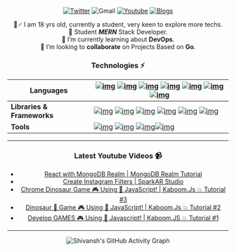 <!-- ![Banner](https://user-images.githubusercontent.com/87603425/141933741-7c8d48f4-3099-4f2e-bc52-10b49f3f42a3.png) -->
<div align="center">
  
  [![Twitter](https://img.shields.io/static/v1?label=%20&message=ShivanshYadav&color=blue&style=social&logo=twitter)](https://twitter.com/_shivansh_13)
  ![Gmail](https://img.shields.io/badge/-yadavshivansh@gmail.com-c14438?style=social&logo=Gmail&link=mailto:yadavshivansh@gmail.com)
  [![Youtube](https://img.shields.io/badge/-BaconHairCode-darkred?style=social&logo=youtube&link=https://www.youtube.com/channel/UC6r3Wrw3rT7roWDnYdPrbyQ)](https://www.youtube.com/channel/UC6r3Wrw3rT7roWDnYdPrbyQ)
  [![Blogs](https://img.shields.io/static/v1?label=%20&message=Shivansh%20Yadav%20-%20Blogs&color=black&style=social&logo=medium)](https://shivanshyadav13.medium.com/)
  
  🙋‍‍♂️ I am 18 yrs old, currently a student, very keen to explore more techs.<br>
  🌱 Student ***MERN*** Stack Developer.<br>
  🔭 I’m currently learning about **DevOps**.<br>
  👬‍ I’m looking to **collaborate** on Projects Based on **Go**.<br>
<!--   🤔 I’m looking for help with ...<br> -->
<!--   💬 Ask me about ...<br>
  📫 How to reach me: ...<br>
  😄 Pronouns: ...<br>
  ⚡ Fun fact: ...<br> -->

### Technologies ⚡
  
  | Languages                  | [![img](https://img.shields.io/badge/-Go-FFFFFF?style=social&logo=go)](https://go.dev/)                                         [![img](https://img.shields.io/badge/-Java-FFFFFF?style=social&logo=java)](https://www.java.com/en/)                                                             [![img](https://img.shields.io/badge/-Python-FFFFFF?style=social&logo=Python)](https://www.python.org/)                                                          [![img](https://img.shields.io/badge/-HTML5-FFFFFF?style=social&logo=html5)](https://html.com/)                                                                  [![img](https://img.shields.io/badge/-CSS3-FFFFFF?style=social&logo=css3)](https://www.w3schools.com/css/)                                                       [![img](https://img.shields.io/badge/-JavaScript-FFFFFF?style=social&logo=javascript)](https://www.javascript.com/)                                              [![img](https://img.shields.io/badge/-MYSQL-FFFFFF?style=social&logo=mysql&color=blue)](https://www.mysql.com/) |
| -------------------------- | ------------------------------------------------------------ |
| **Libraries & Frameworks** | [![img](https://img.shields.io/badge/-React-FFFFFF?style=social&logo=React&color=blueviolet)](https://reactjs.org/)               [![img](https://img.shields.io/badge/-Bootstrap-FFFFFF?style=social&logo=bootstrap)](https://getbootstrap.com/)                                                  [![img](https://img.shields.io/badge/-Nodejs-FFFFFF?style=social&logo=Node.js&color=brightgreen)](https://nodejs.dev/)                                           [![img](https://img.shields.io/badge/-Django-FFFFFF?style=social&logo=Django&color=green)](https://www.djangoproject.com/)                                       [![img](https://img.shields.io/badge/-Firebase-FFFFFF?style=social&logo=Firebase&color=orange)](https://firebase.google.com/)                                    [![img](https://img.shields.io/badge/-Express-FFFFFF?style=social&logo=Express&color=black)](https://expressjs.com/) |
| **Tools**                  | [![img](https://img.shields.io/badge/-Github_Pages-FFFFFF?style=social&logo=github&color=blue)](https://pages.github.com/)        [![img](https://img.shields.io/badge/Heroku%20-%23430098.svg?logo=heroku&style=social)](https://www.heroku.com/)                                                 [![img](https://img.shields.io/badge/-Git-FFFFFF?style=social&logo=git)](https://git-scm.com/)[![img](https://img.shields.io/badge/-MongoDB-FFFFFF?style=social&logo=mongodb)](https://www.mongodb.com/) |
  
---
  ### Latest Youtube Videos 📹
  
<!-- YOUTUBE-VIDEOS-LIST:START -->
- [React with MongoDB Realm | MongoDB Realm Tutorial](https://www.youtube.com/watch?v=oulJHBQKYuA)
- [Create Instagram Filters | SparkAR Studio](https://www.youtube.com/watch?v=58_GP4fnD6o)
- [Chrome Dinosaur Game 🎮 Using 📜 JavaScript! | Kaboom.Js 💥 Tutorial #3](https://www.youtube.com/watch?v=w4TFHO3fioE)
- [Dinosaur 🦕 Game 🎮 Using 📜 JavaScript! | Kaboom.Js 💥 Tutorial #2](https://www.youtube.com/watch?v=y1TvbD73G-E)
- [Develop GAMES 🎮 Using 📜 Javascript! | Kaboom.JS 💥 Tutorial #1](https://www.youtube.com/watch?v=a2NOb7NU93o)
<!-- YOUTUBE-VIDEOS-LIST:END -->
---
  
  ![Shivansh's GitHub Activity Graph](https://activity-graph.herokuapp.com/graph?username=shivansh-yadav13&bg_color=000ffff&line=3399ff&color=000000&point=000099)
</div>
